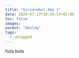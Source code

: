 ```yaml
---
title: "Girnarwhal day 1"
date: 2020-07-17T18:24:53+02:00
toc: false
images:
parent: "devlog"
tags:
  - untagged
---
```



hula bula

